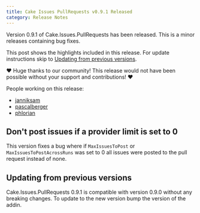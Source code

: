 ```yaml
---
title: Cake Issues PullRequests v0.9.1 Released
category: Release Notes
---
```


Version 0.9.1 of Cake.Issues.PullRequests has been released.
This is a minor releases containing bug fixes.

<!--excerpt-->

This post shows the highlights included in this release.
For update instructions skip to [Updating from previous versions](#updating-from-previous-versions).

❤ Huge thanks to our community! This release would not have been possible without your support and contributions! ❤

People working on this release:

* [janniksam](https://github.com/janniksam)
* [pascalberger](https://github.com/pascalberger)
* [phlorian](https://github.com/phlorian)

## Don't post issues if a provider limit is set to 0

This version fixes a bug where if `MaxIssuesToPost` or `MaxIssuesToPostAcrossRuns` was set to 0 all issues were posted to the pull request instead of none.

## Updating from previous versions

Cake.Issues.PullRequests 0.9.1 is compatible with version 0.9.0 without any breaking changes.
To update to the new version bump the version of the addin.
